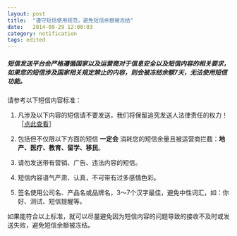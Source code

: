 ```yaml
---
layout: post
title:  "遵守短信使用规范，避免短信余额被冻结"
date:   2014-09-29 12:00:03
category: notification
tags: edited
---
```


##### 短信发送平台会严格遵循国家以及运营商对于信息安全以及短信内容的相关要求，如果您的短信涉及国家相关规定禁止的内容，则会被冻结余额7天，无法使用短信功能。

请参考以下短信内容标准：

1. 凡涉及以下内容的短信请不要发送，我们将保留追究发送人法律责任的权力！［[点此查看](http://luosimao.com/docs/sms/8#must_know)］

2. 包括但不仅限以下方面的短信 **一定会** 消耗您的短信余量且被运营商拦截：**地产、医疗、教育、留学、移民**。

3. 请勿发送带有营销、广告、违法内容的短信。

4. 短信内容语气严肃、认真，不可带有过多感情色彩。

5. 签名使用公司名、产品名或品牌名，3～7个汉字最佳，避免中性词汇，如：你好、测试、短信提醒等。

如果能符合以上标准，就可以尽量避免因为短信内容的问题导致的接收不及时或发送失败，避免短信余额被冻结。
